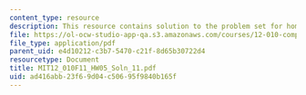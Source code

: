 ```yaml
---
content_type: resource
description: This resource contains solution to the problem set for homework05.
file: https://ol-ocw-studio-app-qa.s3.amazonaws.com/courses/12-010-computational-methods-of-scientific-programming-fall-2011/ad416abb23f69d04c50695f9840b165f_MIT12_010F11_HW05_Soln_11.pdf
file_type: application/pdf
parent_uid: e4d10212-c3b7-5470-c21f-8d65b30722d4
resourcetype: Document
title: MIT12_010F11_HW05_Soln_11.pdf
uid: ad416abb-23f6-9d04-c506-95f9840b165f
---
```

